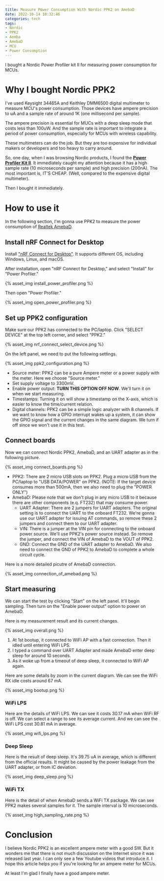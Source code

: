 ```yaml
---
title: Measure Power Consumption With Nordic PPK2 on AmebaD
date: 2022-10-14 10:32:46
categories: tech
tags:
- Nordic
- PPK2
- Aemba
- AmebaD
- MCU
- Power Consumption
---
```


I bought a Nordic Power Profiler kit II for measuring power consumption for MCUs.

<!-- more -->

# Why I bought Nordic PPK2

I've used Keysight 34465A and Keithley DMM6500 digital multimeter to measure MCU's power consumption. Those devices have ampere precision to uA and a sample rate of around 1K (one millisecond per sample).

The ampere precision is essential for MUCs with a deep sleep mode that costs less than 100uW. And the sample rate is important to integrate a period of power consumption, especially for MCUs with wireless capability.

These multimeters can do the job. But they are too expensive for individual makers or developers and too heavy to carry around.

So, one day, when I was browsing Nordic products, I found the [**Power Profiler Kit II**](https://www.nordicsemi.com/Products/Development-hardware/Power-Profiler-Kit-2). It immediately caught my attention because it has a high sample rate (10 microseconds per sample) and high precision (200nA). The most important is, IT'S CHEAP. (Well, compared to the expensive digital multimeter).

Then I bought it immediately.

# How to use it

In the following section, I'm gonna use PPK2 to measure the power consumption of [Realtek AmebaD](https://www.amebaiot.com/en/amebad/#rtk_amb21).

## Install nRF Connect for Desktop

Install ["nRF Connect for Desktop"](https://www.nordicsemi.com/Products/Development-tools/nrf-connect-for-desktop). It supports different OS, including Windows, Linux, and macOS.

After installation, open "nRF Connect for Desktop," and select "Install" for "Power Profiler."

{% asset_img install_power_profiler.png %}

Then open "Power Profiler."

{% asset_img open_power_profiler.png %}

## Set up PPK2 configuration

Make sure our PPK2 has connected to the PC/laptop. Click "SELECT DEVICE" at the top left corner, and select "PPK2."

{% asset_img nrf_connect_select_device.png %}

On the left panel, we need to put the following settings.

{% asset_img ppk2_configuration.png %}

* Source meter: PPK2 can be a pure Ampere meter or a power supply with the meter. Here we choose "Source meter."
* Set supply voltage to 3300mV.
* Enable power output: **TURN THIS OPTION OFF NOW**. We'll turn it on when we start measuring.
* Timestamps: Turning it on will show a timestamp on the X-axis, which is easier to know the time/current relation.
* Digital channels: PPK2 can be a simple logic analyzer with 8 channels. If we want to know how a GPIO interrupt wakes up a system, it can show the GPIO signal and the current changes in the same diagram. We turn if off since we won't use it in this test.

## Connect boards

Now we can connect Nordic PPK2, AmebaD, and an UART adapter as in the following picture.

{% asset_img connect_boards.png %}

* PPK2: There are 2 micro USB slots on PPK2. Plug a micro USB from the PC/laptop to "USB DATA/POWER" on PPK2. (NOTE: If the target device consumes more than 500mA, then we also need to plug the "POWER ONLY")
* AmebaD: Please note that we don't plug in any micro USB to it because there are other components (e.q. FT232) that may consume power.
    * UART Adapter: There are 2 jumpers for UART adapters. The original setting is to connect the UART to the onboard FT232. We're gonna use our UART adapter for issuing AT commands, so remove these 2 jumpers and connect them to our UART adapter.
    * VIN: There is a jumper at the VIN pin for connecting to the onboard power source. We'll use PPK2's power source instead. So remove the jumper, and connect the VIN of AmebaD to the VOUT of PPK2.
    * GND: Connect the GND of the UART adapter to AmebaD. We also need to connect the GND of PPK2 to AmebaD to complete a whole circuit cycle.

Here is a more detailed picutre of AmebaD connection.

{% asset_img connection_of_amebad.png %}

## Start measuring

We can start the test by clicking "Start" on the left panel. It'll begin sampling. Then turn on the "Enable power output" option to power on AmebaD.

Here is my measurement result and its current changes.

{% asset_img overall.png %}

1. At 1st bootup, it connected to WiFi AP with a fast connection. Then it idled until entering WiFi LPS.
2. I typed a command over UART Adapter and made AmebaD enter deep sleep for around 10 seconds.
3. As it woke up from a timeout of deep sleep, it connected to WiFi AP again.

Here are some details by zoom in the current diagram. We can see the WiFi RX idle costs around 67 mA.

{% asset_img bootup.png %}

### WiFi LPS

Here are the details of WiFi LPS. We can see it costs 30.17 mA when WiFi RF is off. We can select a range to see its average current. And we can see the WiFi LPS cost 30.81 mA in average.

{% asset_img wifi_lps.png %}

### Deep Sleep

Here is the result of deep sleep. It's 39.75 uA in average, which is different from the official results. It might be caused by the power leakage from the UART adapter, or from IC deviation.

{% asset_img deep_sleep.png %}

### WiFi TX

Here is the detail of when AmebaD sends a WiFi TX package. We can see PPK2 makes several samples for it. The sample interval is 10 microseconds.

{% asset_img high_sampling_rate.png %}

# Conclusion

I believe Nordic PPK2 is an excellent ampere meter with a good SW. But it wonders me that there is not much discussion on the Internet since it was released last year. I can only see a few Youtube videos that introduce it. I hope this article helps you if you're looking for an ampere meter for MCUs.

At least I'm glad I finally have a good ampere meter.
